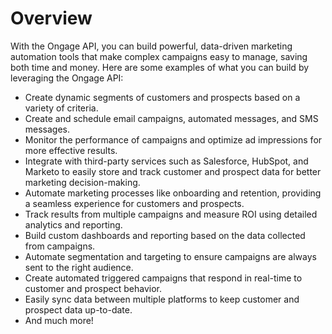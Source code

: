 # Overview

With the Ongage API, you can build powerful, data-driven marketing automation
tools that make complex campaigns easy to manage, saving both time and money.
Here are some examples of what you can build by leveraging the Ongage API:

- Create dynamic segments of customers and prospects based on a variety of
  criteria.
- Create and schedule email campaigns, automated messages, and SMS messages.
- Monitor the performance of campaigns and optimize ad impressions for more
  effective results.
- Integrate with third-party services such as Salesforce, HubSpot, and Marketo
  to easily store and track customer and prospect data for better marketing
  decision-making.
- Automate marketing processes like onboarding and retention, providing a
  seamless experience for customers and prospects.
- Track results from multiple campaigns and measure ROI using detailed
  analytics and reporting.
- Build custom dashboards and reporting based on the data collected from
  campaigns.
- Automate segmentation and targeting to ensure campaigns are always sent to
  the right audience.
- Create automated triggered campaigns that respond in real-time to customer
  and prospect behavior.
- Easily sync data between multiple platforms to keep customer and prospect
  data up-to-date.
- And much more!
